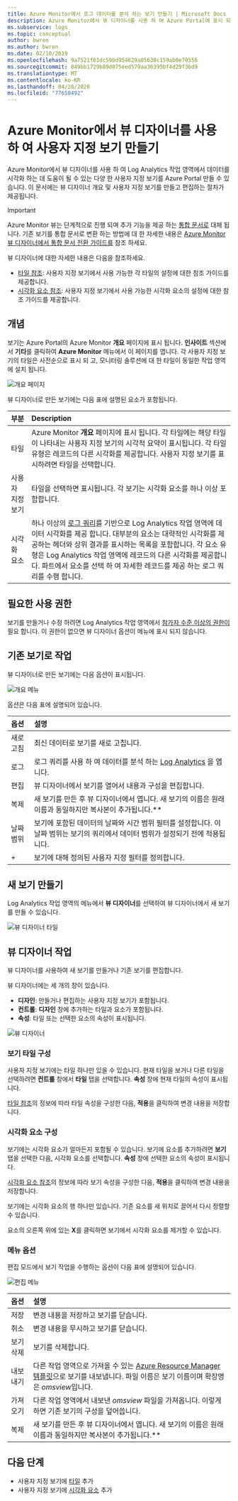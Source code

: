 ```yaml
---
title: Azure Monitor에서 로그 데이터를 분석 하는 보기 만들기 | Microsoft Docs
description: Azure Monitor에서 뷰 디자이너를 사용 하 여 Azure Portal에 표시 되는 사용자 지정 보기를 만들고 Log Analytics 작업 영역의 데이터에 대 한 다양 한 시각화를 포함할 수 있습니다. 이 문서에는 뷰 디자이너 개요 및 사용자 지정 보기를 만들고 편집하는 절차가 포함되어 있습니다.
ms.subservice: logs
ms.topic: conceptual
author: bwren
ms.author: bwren
ms.date: 02/10/2019
ms.openlocfilehash: 9a7521f61dc59bd954629a05638c159ab0e70556
ms.sourcegitcommit: 849bb1729b89d075eed579aa36395bf4d29f3bd9
ms.translationtype: MT
ms.contentlocale: ko-KR
ms.lasthandoff: 04/28/2020
ms.locfileid: "77658492"
---
```

# <a name="create-custom-views-by-using-view-designer-in-azure-monitor"></a>Azure Monitor에서 뷰 디자이너를 사용 하 여 사용자 지정 보기 만들기
Azure Monitor에서 뷰 디자이너를 사용 하 여 Log Analytics 작업 영역에서 데이터를 시각화 하는 데 도움이 될 수 있는 다양 한 사용자 지정 보기를 Azure Portal 만들 수 있습니다. 이 문서에는 뷰 디자이너 개요 및 사용자 지정 보기를 만들고 편집하는 절차가 제공됩니다.

> [!IMPORTANT]
> Azure Monitor 뷰는 단계적으로 진행 되며 추가 기능을 제공 하는 [통합 문서로](workbooks-overview.md) 대체 됩니다. 기존 보기를 통합 문서로 변환 하는 방법에 대 한 자세한 내용은 [Azure Monitor 뷰 디자이너에서 통합 문서 전환 가이드를](view-designer-conversion-overview.md) 참조 하세요.

뷰 디자이너에 대한 자세한 내용은 다음을 참조하세요.

* [타일 참조](view-designer-tiles.md): 사용자 지정 보기에서 사용 가능한 각 타일의 설정에 대한 참조 가이드를 제공합니다.
* [시각화 요소 참조](view-designer-parts.md): 사용자 지정 보기에서 사용 가능한 시각화 요소의 설정에 대한 참조 가이드를 제공합니다.


## <a name="concepts"></a>개념
보기는 Azure Portal의 Azure Monitor **개요** 페이지에 표시 됩니다. **인사이트** 섹션에서 **기타**를 클릭하여 **Azure Monitor** 메뉴에서 이 페이지를 엽니다. 각 사용자 지정 보기의 타일은 사전순으로 표시 되 고, 모니터링 솔루션에 대 한 타일이 동일한 작업 영역에 설치 됩니다.

![개요 페이지](media/view-designer/overview-page.png)

뷰 디자이너로 만든 보기에는 다음 표에 설명된 요소가 포함됩니다.

| 부분 | Description |
|:--- |:--- |
| 타일 | Azure Monitor **개요** 페이지에 표시 됩니다. 각 타일에는 해당 타일이 나타내는 사용자 지정 보기의 시각적 요약이 표시됩니다. 각 타일 유형은 레코드의 다른 시각화를 제공합니다. 사용자 지정 보기를 표시하려면 타일을 선택합니다. |
| 사용자 지정 보기 | 타일을 선택하면 표시됩니다. 각 보기는 시각화 요소를 하나 이상 포함합니다. |
| 시각화 요소 | 하나 이상의 [로그 쿼리](../log-query/log-query-overview.md)를 기반으로 Log Analytics 작업 영역에 데이터 시각화를 제공 합니다. 대부분의 요소는 대략적인 시각화를 제공하는 헤더와 상위 결과를 표시하는 목록을 포함합니다. 각 요소 유형은 Log Analytics 작업 영역에 레코드의 다른 시각화를 제공합니다. 파트에서 요소를 선택 하 여 자세한 레코드를 제공 하는 로그 쿼리를 수행 합니다. |

## <a name="required-permissions"></a>필요한 사용 권한
보기를 만들거나 수정 하려면 Log Analytics 작업 영역에서 [참가자 수준 이상의 권한이](manage-access.md#manage-access-using-azure-permissions) 필요 합니다. 이 권한이 없으면 뷰 디자이너 옵션이 메뉴에 표시 되지 않습니다.


## <a name="work-with-an-existing-view"></a>기존 보기로 작업
뷰 디자이너로 만든 보기에는 다음 옵션이 표시됩니다.

![개요 메뉴](media/view-designer/overview-menu.png)

옵션은 다음 표에 설명되어 있습니다.

| 옵션 | 설명 |
|:--|:--|
| 새로 고침   | 최신 데이터로 보기를 새로 고칩니다. | 
| 로그      | 로그 쿼리를 사용 하 여 데이터를 분석 하는 [Log Analytics](../log-query/portals.md) 을 엽니다. |
| 편집       | 뷰 디자이너에서 보기를 열어서 내용과 구성을 편집합니다.  |
| 복제      | 새 보기를 만든 후 뷰 디자이너에서 엽니다. 새 보기의 이름은 원래 이름과 동일하지만 복사본이 추가됩니다.** |
| 날짜 범위 | 보기에 포함된 데이터의 날짜와 시간 범위 필터를 설정합니다. 이 날짜 범위는 보기의 쿼리에서 데이터 범위가 설정되기 전에 적용됩니다.  |
| +          | 보기에 대해 정의된 사용자 지정 필터를 정의합니다. |


## <a name="create-a-new-view"></a>새 보기 만들기
Log Analytics 작업 영역의 메뉴에서 **뷰 디자이너**를 선택하여 뷰 디자이너에서 새 보기를 만들 수 있습니다.

![뷰 디자이너 타일](media/view-designer/view-designer-tile.png)


## <a name="work-with-view-designer"></a>뷰 디자이너 작업
뷰 디자이너를 사용하여 새 보기를 만들거나 기존 보기를 편집합니다. 

뷰 디자이너에는 세 개의 창이 있습니다. 
* **디자인**: 만들거나 편집하는 사용자 지정 보기가 포함됩니다. 
* **컨트롤**: **디자인** 창에 추가하는 타일과 요소가 포함됩니다. 
* **속성**: 타일 또는 선택한 요소의 속성이 표시됩니다.

![뷰 디자이너](media/view-designer/view-designer-screenshot.png)

### <a name="configure-the-view-tile"></a>보기 타일 구성
사용자 지정 보기에는 타일 하나만 있을 수 있습니다. 현재 타일을 보거나 다른 타일을 선택하려면 **컨트롤** 창에서 **타일** 탭을 선택합니다. **속성** 창에 현재 타일의 속성이 표시됩니다. 

[타일 참조](view-designer-tiles.md)의 정보에 따라 타일 속성을 구성한 다음, **적용**을 클릭하여 변경 내용을 저장합니다.

### <a name="configure-the-visualization-parts"></a>시각화 요소 구성
보기에는 시각화 요소가 얼마든지 포함될 수 있습니다. 보기에 요소를 추가하려면 **보기** 탭을 선택한 다음, 시각화 요소를 선택합니다. **속성** 창에 선택한 요소의 속성이 표시됩니다. 

[시각화 요소 참조](view-designer-parts.md)의 정보에 따라 보기 속성을 구성한 다음, **적용**을 클릭하여 변경 내용을 저장합니다.

보기에는 시각화 요소의 행 하나만 있습니다. 기존 요소를 새 위치로 끌어서 다시 정렬할 수 있습니다.

요소의 오른쪽 위에 있는 **X**를 클릭하면 보기에서 시각화 요소를 제거할 수 있습니다.


### <a name="menu-options"></a>메뉴 옵션
편집 모드에서 보기 작업을 수행하는 옵션이 다음 표에 설명되어 있습니다.

![편집 메뉴](media/view-designer/edit-menu.png)

| 옵션 | 설명 |
|:--|:--|
| 저장        | 변경 내용을 저장하고 보기를 닫습니다. |
| 취소      | 변경 내용을 무시하고 보기를 닫습니다. |
| 보기 삭제 | 보기를 삭제합니다. |
| 내보내기      | 다른 작업 영역으로 가져올 수 있는 [Azure Resource Manager 템플릿](../../azure-resource-manager/templates/template-syntax.md)으로 보기를 내보냅니다. 파일 이름은 보기 이름이며 확장명은 *omsview*입니다. |
| 가져오기      | 다른 작업 영역에서 내보낸 *omsview* 파일을 가져옵니다. 이렇게 하면 기존 보기의 구성을 덮어씁니다. |
| 복제       | 새 보기를 만든 후 뷰 디자이너에서 엽니다. 새 보기의 이름은 원래 이름과 동일하지만 복사본이 추가됩니다.** |

## <a name="next-steps"></a>다음 단계
* 사용자 지정 보기에 [타일](view-designer-tiles.md) 추가
* 사용자 지정 보기에 [시각화 요소](view-designer-parts.md) 추가
